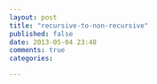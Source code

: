 ```yaml
---
layout: post
title: "recursive-to-non-recursive"
published: false
date: 2013-05-04 23:48
comments: true
categories: 

---
```


